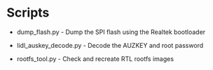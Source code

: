Scripts
=======

* dump_flash.py - Dump the SPI flash using the Realtek bootloader

* lidl_auskey_decode.py - Decode the AUZKEY and root password

* rootfs_tool.py - Check and recreate RTL rootfs images
